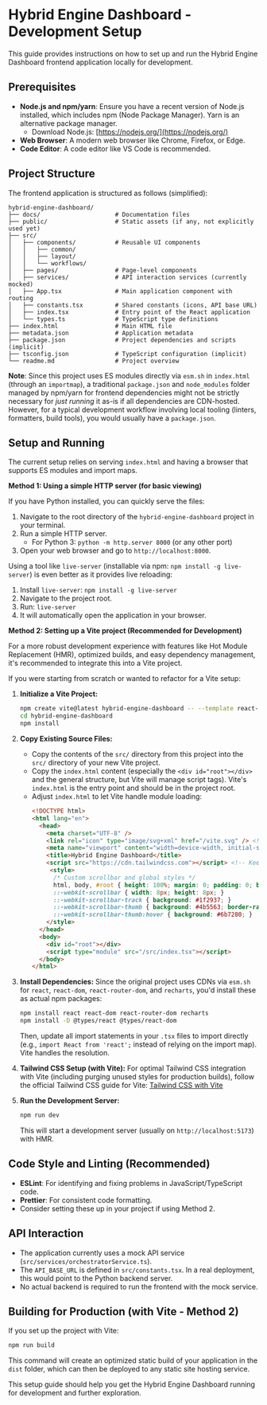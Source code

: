 
# Hybrid Engine Dashboard - Development Setup

This guide provides instructions on how to set up and run the Hybrid Engine Dashboard frontend application locally for development.

## Prerequisites

*   **Node.js and npm/yarn**: Ensure you have a recent version of Node.js installed, which includes npm (Node Package Manager). Yarn is an alternative package manager.
    *   Download Node.js: [https://nodejs.org/](https://nodejs.org/)
*   **Web Browser**: A modern web browser like Chrome, Firefox, or Edge.
*   **Code Editor**: A code editor like VS Code is recommended.

## Project Structure

The frontend application is structured as follows (simplified):

```
hybrid-engine-dashboard/
├── docs/                     # Documentation files
├── public/                   # Static assets (if any, not explicitly used yet)
├── src/
│   ├── components/           # Reusable UI components
│   │   ├── common/
│   │   ├── layout/
│   │   └── workflows/
│   ├── pages/                # Page-level components
│   ├── services/             # API interaction services (currently mocked)
│   ├── App.tsx               # Main application component with routing
│   ├── constants.tsx         # Shared constants (icons, API base URL)
│   ├── index.tsx             # Entry point of the React application
│   └── types.ts              # TypeScript type definitions
├── index.html                # Main HTML file
├── metadata.json             # Application metadata
├── package.json              # Project dependencies and scripts (implicit)
├── tsconfig.json             # TypeScript configuration (implicit)
└── readme.md                 # Project overview
```

**Note**: Since this project uses ES modules directly via `esm.sh` in `index.html` (through an `importmap`), a traditional `package.json` and `node_modules` folder managed by npm/yarn for frontend dependencies might not be strictly necessary for *just running* it as-is if all dependencies are CDN-hosted. However, for a typical development workflow involving local tooling (linters, formatters, build tools), you would usually have a `package.json`.

## Setup and Running

The current setup relies on serving `index.html` and having a browser that supports ES modules and import maps.

**Method 1: Using a simple HTTP server (for basic viewing)**

If you have Python installed, you can quickly serve the files:
1.  Navigate to the root directory of the `hybrid-engine-dashboard` project in your terminal.
2.  Run a simple HTTP server.
    *   For Python 3: `python -m http.server 8000` (or any other port)
3.  Open your web browser and go to `http://localhost:8000`.

Using a tool like `live-server` (installable via npm: `npm install -g live-server`) is even better as it provides live reloading:
1.  Install `live-server`: `npm install -g live-server`
2.  Navigate to the project root.
3.  Run: `live-server`
4.  It will automatically open the application in your browser.

**Method 2: Setting up a Vite project (Recommended for Development)**

For a more robust development experience with features like Hot Module Replacement (HMR), optimized builds, and easy dependency management, it's recommended to integrate this into a Vite project.

If you were starting from scratch or wanted to refactor for a Vite setup:

1.  **Initialize a Vite Project:**
    ```bash
    npm create vite@latest hybrid-engine-dashboard -- --template react-ts
    cd hybrid-engine-dashboard
    npm install
    ```

2.  **Copy Existing Source Files:**
    *   Copy the contents of the `src/` directory from this project into the `src/` directory of your new Vite project.
    *   Copy the `index.html` content (especially the `<div id="root"></div>` and the general structure, but Vite will manage script tags). Vite's `index.html` is the entry point and should be in the project root.
    *   Adjust `index.html` to let Vite handle module loading:
        ```html
        <!DOCTYPE html>
        <html lang="en">
          <head>
            <meta charset="UTF-8" />
            <link rel="icon" type="image/svg+xml" href="/vite.svg" /> <!-- Or your own favicon -->
            <meta name="viewport" content="width=device-width, initial-scale=1.0" />
            <title>Hybrid Engine Dashboard</title>
            <script src="https://cdn.tailwindcss.com"></script> <!-- Keep Tailwind CDN or set up PostCSS -->
             <style>
              /* Custom scrollbar and global styles */
              html, body, #root { height: 100%; margin: 0; padding: 0; background-color: #111827; color: #f3f4f6; }
              ::-webkit-scrollbar { width: 8px; height: 8px; }
              ::-webkit-scrollbar-track { background: #1f2937; }
              ::-webkit-scrollbar-thumb { background: #4b5563; border-radius: 4px; }
              ::-webkit-scrollbar-thumb:hover { background: #6b7280; }
            </style>
          </head>
          <body>
            <div id="root"></div>
            <script type="module" src="/src/index.tsx"></script>
          </body>
        </html>
        ```

3.  **Install Dependencies:**
    Since the original project uses CDNs via `esm.sh` for `react`, `react-dom`, `react-router-dom`, and `recharts`, you'd install these as actual npm packages:
    ```bash
    npm install react react-dom react-router-dom recharts
    npm install -D @types/react @types/react-dom
    ```
    Then, update all import statements in your `.tsx` files to import directly (e.g., `import React from 'react';` instead of relying on the import map). Vite handles the resolution.

4.  **Tailwind CSS Setup (with Vite):**
    For optimal Tailwind CSS integration with Vite (including purging unused styles for production builds), follow the official Tailwind CSS guide for Vite:
    [Tailwind CSS with Vite](https://tailwindcss.com/docs/guides/vite)

5.  **Run the Development Server:**
    ```bash
    npm run dev
    ```
    This will start a development server (usually on `http://localhost:5173`) with HMR.

## Code Style and Linting (Recommended)

*   **ESLint**: For identifying and fixing problems in JavaScript/TypeScript code.
*   **Prettier**: For consistent code formatting.
*   Consider setting these up in your project if using Method 2.

## API Interaction

*   The application currently uses a mock API service (`src/services/orchestratorService.ts`).
*   The `API_BASE_URL` is defined in `src/constants.tsx`. In a real deployment, this would point to the Python backend server.
*   No actual backend is required to run the frontend with the mock service.

## Building for Production (with Vite - Method 2)

If you set up the project with Vite:
```bash
npm run build
```
This command will create an optimized static build of your application in the `dist` folder, which can then be deployed to any static site hosting service.

This setup guide should help you get the Hybrid Engine Dashboard running for development and further exploration.
